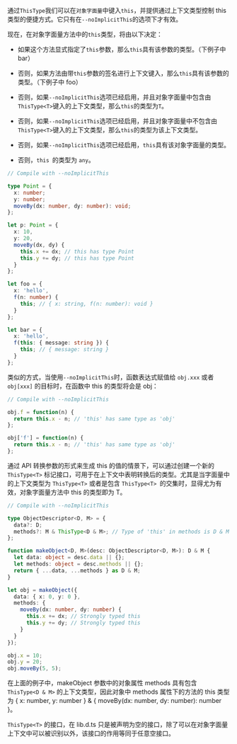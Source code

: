 通过`ThisType`我们可以在`对象字面量`中键入`this`，并提供通过上下文类型控制 this 类型的便捷方式。它只有在`--noImplicitThis`的选项下才有效。

现在，在对象字面量方法中的`this`类型，将由以下决定：

* 如果这个方法显式指定了`this`参数，那么`this`具有该参数的类型。（下例子中 bar）

* 否则，如果方法由带`this`参数的签名进行上下文键入，那么`this`具有该参数的类型。（下例子中 foo）

* 否则，如果`--noImplicitThis`选项已经启用，并且对象字面量中包含由`ThisType<T>`键入的上下文类型，那么`this`的类型为`T`。

* 否则，如果`--noImplicitThis`选项已经启用，并且对象字面量中不包含由`ThisType<T>`键入的上下文类型，那么`this`的类型为该上下文类型。

* 否则，如果`--noImplicitThis`选项已经启用，`this`具有该对象字面量的类型。

* 否则，`this `的类型为 `any`。

~~~ts
// Compile with --noImplicitThis

type Point = {
  x: number;
  y: number;
  moveBy(dx: number, dy: number): void;
};

let p: Point = {
  x: 10,
  y: 20,
  moveBy(dx, dy) {
    this.x += dx; // this has type Point
    this.y += dy; // this has type Point
  }
};

let foo = {
  x: 'hello',
  f(n: number) {
    this; // { x: string, f(n: number): void }
  }
};

let bar = {
  x: 'hello',
  f(this: { message: string }) {
    this; // { message: string }
  }
};
~~~

类似的方式，当使用`--noImplicitThis`时，函数表达式赋值给 `obj.xxx` 或者 `obj[xxx]` 的目标时，在函数中 this 的类型将会是 obj：

~~~ts
// Compile with --noImplicitThis

obj.f = function(n) {
  return this.x - n; // 'this' has same type as 'obj'
};

obj['f'] = function(n) {
  return this.x - n; // 'this' has same type as 'obj'
};
~~~

通过 API 转换参数的形式来生成 this 的值的情景下，可以通过创建一个新的 `ThisType<T>` 标记接口，可用于在上下文中表明转换后的类型。尤其是当字面量中的上下文类型为 `ThisType<T>` 或者是包含 `ThisType<T> `的交集时，显得尤为有效，对象字面量方法中 this 的类型即为 T。

~~~ts
// Compile with --noImplicitThis

type ObjectDescriptor<D, M> = {
  data?: D;
  methods?: M & ThisType<D & M>; // Type of 'this' in methods is D & M
};

function makeObject<D, M>(desc: ObjectDescriptor<D, M>): D & M {
  let data: object = desc.data || {};
  let methods: object = desc.methods || {};
  return { ...data, ...methods } as D & M;
}

let obj = makeObject({
  data: { x: 0, y: 0 },
  methods: {
    moveBy(dx: number, dy: number) {
      this.x += dx; // Strongly typed this
      this.y += dy; // Strongly typed this
    }
  }
});

obj.x = 10;
obj.y = 20;
obj.moveBy(5, 5);
~~~

在上面的例子中，makeObject 参数中的对象属性 methods 具有包含 `ThisType<D & M>` 的上下文类型，因此对象中 methods 属性下的方法的 this 类型为 { x: number, y: number } & { moveBy(dx: number, dy: number): number }。

`ThisType<T>` 的接口，在 lib.d.ts 只是被声明为空的接口，除了可以在对象字面量上下文中可以被识别以外，该接口的作用等同于任意空接口。

